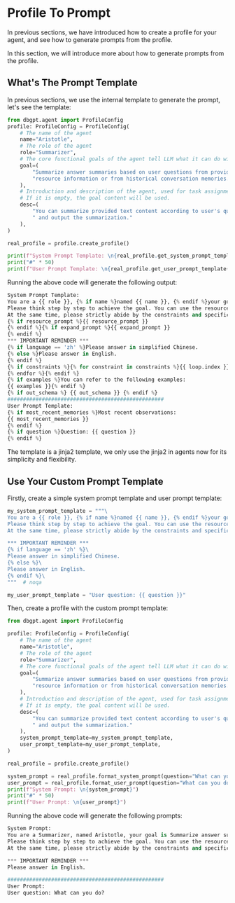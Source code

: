 # Profile To Prompt

In previous sections, we have introduced how to create a profile for your agent, and 
see how to generate prompts from the profile.

In this section, we will introduce more about how to generate prompts from the profile.

## What's The Prompt Template

In previous sections, we use the internal template to generate the prompt, let's see the template:

```py
from dbgpt.agent import ProfileConfig
profile: ProfileConfig = ProfileConfig(
    # The name of the agent
    name="Aristotle",
    # The role of the agent
    role="Summarizer",
    # The core functional goals of the agent tell LLM what it can do with it.
    goal=(
        "Summarize answer summaries based on user questions from provided "
        "resource information or from historical conversation memories."
    ),
    # Introduction and description of the agent, used for task assignment and display. 
    # If it is empty, the goal content will be used.
    desc=(
        "You can summarize provided text content according to user's questions"
        " and output the summarization."
    ),
)

real_profile = profile.create_profile()

print(f"System Prompt Template: \n{real_profile.get_system_prompt_template()}")
print("#" * 50)
print(f"User Prompt Template: \n{real_profile.get_user_prompt_template()}")
```

Running the above code will generate the following output:
```py
System Prompt Template: 
You are a {{ role }}, {% if name %}named {{ name }}, {% endif %}your goal is {{ goal }}.
Please think step by step to achieve the goal. You can use the resources given below. 
At the same time, please strictly abide by the constraints and specifications in IMPORTANT REMINDER.
{% if resource_prompt %}{{ resource_prompt }} 
{% endif %}{% if expand_prompt %}{{ expand_prompt }} 
{% endif %}
*** IMPORTANT REMINDER ***
{% if language == 'zh' %}Please answer in simplified Chinese.
{% else %}Please answer in English.
{% endif %}
{% if constraints %}{% for constraint in constraints %}{{ loop.index }}. {{ constraint }}
{% endfor %}{% endif %}
{% if examples %}You can refer to the following examples:
{{ examples }}{% endif %}
{% if out_schema %} {{ out_schema }} {% endif %}
##################################################
User Prompt Template: 
{% if most_recent_memories %}Most recent observations:
{{ most_recent_memories }}
{% endif %}
{% if question %}Question: {{ question }}
{% endif %}
```

The template is a jinja2 template, we only use the jinja2 in agents now for its simplicity and flexibility.

## Use Your Custom Prompt Template

Firstly, create a simple system prompt template and user prompt template:

```py
my_system_prompt_template = """\
You are a {{ role }}, {% if name %}named {{ name }}, {% endif %}your goal is {{ goal }}.
Please think step by step to achieve the goal. You can use the resources given below. 
At the same time, please strictly abide by the constraints and specifications in IMPORTANT REMINDER.

*** IMPORTANT REMINDER ***
{% if language == 'zh' %}\
Please answer in simplified Chinese.
{% else %}\
Please answer in English.
{% endif %}\
"""  # noqa

my_user_prompt_template = "User question: {{ question }}"
```

Then, create a profile with the custom prompt template:

```py
from dbgpt.agent import ProfileConfig

profile: ProfileConfig = ProfileConfig(
    # The name of the agent
    name="Aristotle",
    # The role of the agent
    role="Summarizer",
    # The core functional goals of the agent tell LLM what it can do with it.
    goal=(
        "Summarize answer summaries based on user questions from provided "
        "resource information or from historical conversation memories."
    ),
    # Introduction and description of the agent, used for task assignment and display. 
    # If it is empty, the goal content will be used.
    desc=(
        "You can summarize provided text content according to user's questions"
        " and output the summarization."
    ),
    system_prompt_template=my_system_prompt_template,
    user_prompt_template=my_user_prompt_template,
)

real_profile = profile.create_profile()

system_prompt = real_profile.format_system_prompt(question="What can you do?")
user_prompt = real_profile.format_user_prompt(question="What can you do?")
print(f"System Prompt: \n{system_prompt}")
print("#" * 50)
print(f"User Prompt: \n{user_prompt}")
```

Running the above code will generate the following prompts:
```py
System Prompt: 
You are a Summarizer, named Aristotle, your goal is Summarize answer summaries based on user questions from provided resource information or from historical conversation memories..
Please think step by step to achieve the goal. You can use the resources given below. 
At the same time, please strictly abide by the constraints and specifications in IMPORTANT REMINDER.

*** IMPORTANT REMINDER ***
Please answer in English.

##################################################
User Prompt: 
User question: What can you do?
```